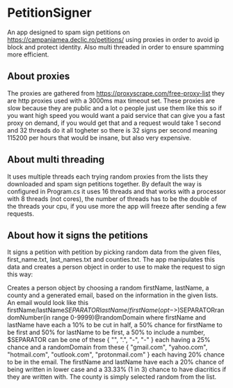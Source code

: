 # PetitionSigner

An app designed to spam sign petitions on https://campaniamea.declic.ro/petitions/
using proxies in order to avoid ip block and protect identity.
Also multi threaded in order to ensure spamming more efficient.

## About proxies

The proxies are gathered from https://proxyscrape.com/free-proxy-list they are http proxies used with a 3000ms max timeout set. These proxies are slow because they are public and a lot o people just use them like this so if you want high speed you would want a paid service that can give you a fast proxy on demand, if you would get that and a request would take 1 second and 32 threads do it all togheter so there is 32 signs per second meaning 115200 per hours that would be insane, but also very expensive.

## About multi threading

It uses multiple threads each trying random proxies from the lists they downloaded
and spam sign petitions together. By default the way is configured in Program.cs it uses 16 threads and that works with a processor with 8 threads (not cores), the number of threads has to be the double of the threads your cpu, if you use more the app will freeze after sending a few requests.

## About how it signs the petitions

It signs a petition with petition by picking random data from the given files, first_name.txt, last_names.txt and counties.txt. The app manipulates this data and creates a person object in order to use to make the request to sign this way: <div>

Creates a person object by choosing a random firstName, lastName, a county and a generated email, based on the information in the given lists.
An email would look like this firstName/lastName$SEPARATORlastName/firstName(opt->)$SEPARATORrandomNumber(in range 0-9999)@randomDomain where firstName and lastName
have each a 10% to be cut in half, a 50% chance for firstName to be first and 50% for lastName to be first, a 50% to include a number, $SEPARATOR
can be one of these { "", ".", "-", "-" } each having a 25% chance and a randomDomain from these { "gmail.com", "yahoo.com", "hotmail.com", "outlook.com", "protonmail.com" }
each having 20% chance to be in the email.
The firstName and lastName have each a 20% chance of being written in lower case and a 33.33% (1 in 3) chance to have diacritics if they are written with.
The county is simply selected random from the list.
